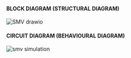#### BLOCK DIAGRAM (STRUCTURAL DIAGRAM)
![SMV drawio](https://user-images.githubusercontent.com/98824269/157292235-72d73453-2c94-48a5-a15b-252ae613255e.png)

#### CIRCUIT DIAGRAM (BEHAVIOURAL DIAGRAM)
![smv simulation](https://user-images.githubusercontent.com/98824269/157292323-4d9931a3-c223-40f6-8859-6f311c08cb07.png)
